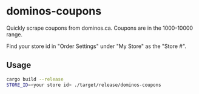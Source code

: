 # dominos-coupons

Quickly scrape coupons from dominos.ca. Coupons are in the 1000-10000 range.

Find your store id in "Order Settings" under "My Store" as the "Store #".

## Usage
```sh
cargo build --release
STORE_ID=<your store id> ./target/release/dominos-coupons
```